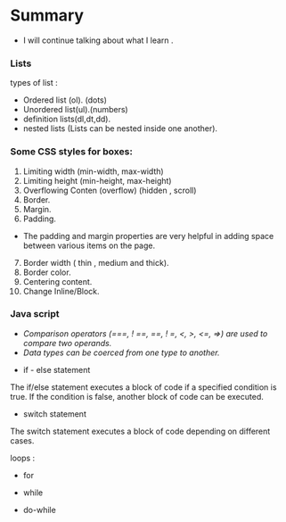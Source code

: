 # Summary

- I will continue talking about what I learn .


### Lists 

 types of list :

* Ordered list (ol). (dots)
* Unordered list(ul).(numbers)
* definition lists(dl,dt,dd).
* nested lists (Lists can be nested inside one another).

### Some CSS styles for boxes: 

1. Limiting width (min-width, max-width)
2. Limiting height (min-height, max-height)
3. Overflowing Conten (overflow) (hidden , scroll)
4. Border.
5. Margin.
6. Padding.

* The padding and margin properties are very helpful in adding space between various items on the page.

7. Border width ( thin , medium and thick).
8. Border color.
9. Centering content.
10. Change Inline/Block.


### Java script 

- *Comparison operators (===, ! ==, ==, ! =, <, >, <=, =>) are used to compare two operands.*
- *Data types can be coerced from one type to another.*


* if -  else statement

The if/else statement executes a block of code if a specified condition is true. If the condition is false, another block of code can be executed.

* switch statement

The switch statement executes a block of code depending on different cases.

 loops :

 * for 

 * while

 * do-while


